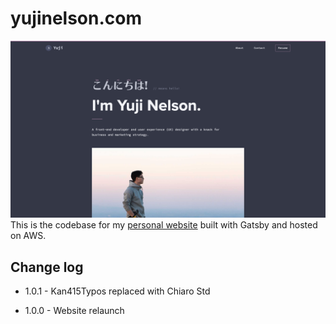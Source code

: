 # yujinelson.com

![Screenshot of yujinelson.com](static/yujinelson.com.png)
This is the codebase for my [personal website](yujinelson.com) built with Gatsby and hosted on AWS.

## Change log

- 1.0.1 - Kan415Typos replaced with Chiaro Std

- 1.0.0 - Website relaunch
